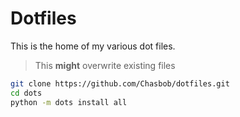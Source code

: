 # Dotfiles

This is the home of my various dot files.

> This **might** overwrite existing files

```bash
git clone https://github.com/Chasbob/dotfiles.git
cd dots
python -m dots install all
```
